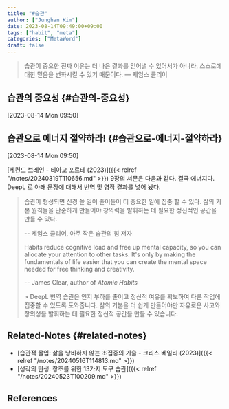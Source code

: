 ```yaml
---
title: "#습관"
author: ["Junghan Kim"]
date: 2023-08-14T09:49:00+09:00
tags: ["habit", "meta"]
categories: ["MetaWord"]
draft: false
---
```


> 습관이 중요한 진짜 이유는 더 나은 결과를 얻어낼 수 있어서가 아니라, 스스로에 대한 믿음을 변화시킬 수 있기 때문이다. — 제임스 클리어

<!--more-->


## 습관의 중요성 {#습관의-중요성}

<span class="timestamp-wrapper"><span class="timestamp">[2023-08-14 Mon 09:50]</span></span>


## 습관으로 에너지 절약하라! {#습관으로-에너지-절약하라}

<span class="timestamp-wrapper"><span class="timestamp">[2023-08-14 Mon 09:50]</span></span>

[세컨드 브레인 - 티아고 포르테 (2023)]({{< relref "/notes/20240319T110656.md" >}}) 9장의 서문은 다음과 같다. 결국 에너지다. DeepL 로 아래 문장에 대해서 번역 및 영작 결과를 넣어 놨다.

> 습관이 형성되면 신경 쓸 일이 줄어들어 더 중요한 일에 집중 할 수 있다. 삶의 기본 원칙들을 단순하게 만들어야 창의력을 발휘하는 데 필요한 정신적인 공간을 만들 수 있다.
>
> -- 제임스 클리어, 아주 작은 습관의 힘 저자
>
> Habits reduce cognitive load and free up mental capacity, so you can allocate your attention to other tasks. It's only by making the fundamentals of life easier that you can create the mental space needed for free thinking and creativity.
>
> -- James Clear, author of _Atomic Habits_
>
> &gt; DeepL 번역 습관은 인지 부하를 줄이고 정신적 여유를 확보하여 다른 작업에 집중할 수 있도록 도와줍니다. 삶의 기본을 더 쉽게 만들어야만 자유로운 사고와 창의성을 발휘하는 데 필요한 정신적 공간을 만들 수 있습니다.


## Related-Notes {#related-notes}

-   [습관적 몰입: 삶을 낭비하지 않는 초집중의 기술 - 크리스 베일리 (2023)]({{< relref "/notes/20240516T114813.md" >}})
-   [생각의 탄생: 창조를 위한 13가지 도구 습관]({{< relref "/notes/20240523T100209.md" >}})

## References

<style>.csl-entry{text-indent: -1.5em; margin-left: 1.5em;}</style><div class="csl-bib-body">
</div>
